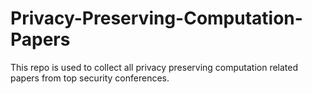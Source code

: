 # Privacy-Preserving-Computation-Papers
This repo is used to collect all privacy preserving computation related papers from top security conferences.
